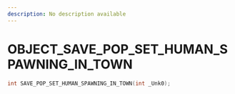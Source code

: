 ```yaml
---
description: No description available 
---
```


# OBJECT\_SAVE_POP_SET_HUMAN_SPAWNING_IN_TOWN

```cpp
int SAVE_POP_SET_HUMAN_SPAWNING_IN_TOWN(int _Unk0);
```